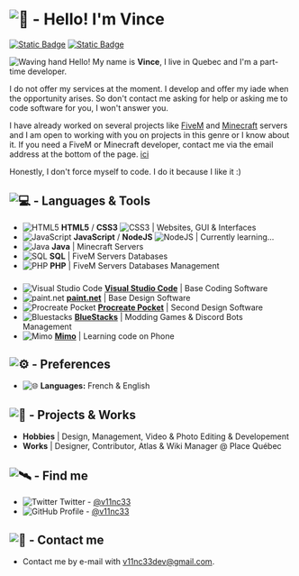 # ![💎](https://media.discordapp.net/attachments/1136690009236328692/1136747079285358633/Sans_titre.png) - Hello! I'm Vince
[![Static Badge](https://img.shields.io/badge/%40v11nc33-444?logo=github&logoColor=white)](https://github.com/v11nc33)
[![Static Badge](https://img.shields.io/badge/%40v11nc33-1da1f2?logo=twitter&logoColor=white)](https://twitter.com/v11nc33)

![Waving hand](https://media.discordapp.net/attachments/1133904515570094241/1135721230037688360/Sans_titre.png "Waving hand") Hello! My name is **Vince**, I live in Quebec and I'm a part-time developer.

I do not offer my services at the moment. I develop and offer my iade when the opportunity arises. So don't contact me asking for help or asking me to code software for you, I won't answer you.

I have already worked on several projects like [FiveM](https://fivem.net) and [Minecraft](https://minecraft.net) servers and I am open to working with you on projects in this genre or I know about it. If you need a FiveM or Minecraft developer, contact me via the email address at the bottom of the page. [ici](https://github.com/v11nc33/v11nc33/blob/main/README.md#---contact-me)

Honestly, I don't force myself to code. I do it because I like it :)

## ![💻](https://media.discordapp.net/attachments/1136690009236328692/1136747840538955796/Sans_titre.png) - Languages & Tools
- ![HTML5](https://media.discordapp.net/attachments/1133904515570094241/1135711251352277062/html_16x16.png "HTML5") **HTML5** / **CSS3** ![CSS3](https://media.discordapp.net/attachments/1133904515570094241/1135714399580069898/Sans_titre.png "CSS3") | Websites, GUI & Interfaces 
- ![JavaScript](https://media.discordapp.net/attachments/1133904515570094241/1135711751892107367/javascript_16x16.png "JavaScript") **JavaScript** / **NodeJS** ![NodeJS](https://media.discordapp.net/attachments/1133904515570094241/1135715234817003570/Sans_titre.png "NodeJS") | Currently learning...
- ![Java](https://media.discordapp.net/attachments/1133904515570094241/1135712552815435776/java_16x16.png "Java") **Java** | Minecraft Servers
- ![SQL](https://media.discordapp.net/attachments/1133904515570094241/1135713579367145482/Sans_titre.png "SQL") **SQL** | FiveM Servers Databases
- ![PHP](https://media.discordapp.net/attachments/1133904515570094241/1135713835949494364/php_16x16.png "PHP") **PHP** | FiveM Servers Databases Management
###
- ![Visual Studio Code](https://media.discordapp.net/attachments/1133904515570094241/1135717351782875146/Sans_titre.png "Visual Studio Code") [**Visual Studio Code**](https://code.visualstudio.com/) | Base Coding Software
- ![paint.net](https://media.discordapp.net/attachments/1133904515570094241/1135717945453051904/Sans_titre.png "paint.net") [**paint.net**](https://getpaint.net) | Base Design Software
- ![Procreate Pocket](https://media.discordapp.net/attachments/1133904515570094241/1135718552930885632/Sans_titre.png "Procreate Pocket") [**Procreate Pocket**](https://procreate.com/pocket) | Second Design Software
- ![Bluestacks](https://media.discordapp.net/attachments/1133904515570094241/1135720068559413319/Sans_titre.png "Bluestacks") [**BlueStacks**](https://bluestacks.com) | Modding Games & Discord Bots Management
- ![Mimo](https://media.discordapp.net/attachments/1133904515570094241/1135719572247417033/Sans_titre.png "Mimo") [**Mimo**](https://mimo.org) | Learning code on Phone

## ![⚙️](https://media.discordapp.net/attachments/1136690009236328692/1136754909857976370/Sans_titre.png) - Preferences
- ![🌐](https://media.discordapp.net/attachments/1136690009236328692/1136755745463996499/Sans_titre.png) **Languages:** French & English

## ![💼](https://media.discordapp.net/attachments/1136690009236328692/1136748319436177559/Sans_titre.png) - Projects & Works
- **Hobbies** | Design, Management, Video & Photo Editing & Developement
- **Works** | Designer, Contributor, Atlas & Wiki Manager @ Place Québec

## ![🛰️](https://media.discordapp.net/attachments/1136690009236328692/1136749469409480815/Sans_titre.png) - Find me

 - ![Twitter](https://media.discordapp.net/attachments/1133904515570094241/1135723017805254726/Sans_titre.png) Twitter - [@v11nc33](https://twitter.com/v11nc33)
 - ![GitHub](https://media.discordapp.net/attachments/1133904515570094241/1135723243802722364/Sans_titre.png) Profile - [@v11nc33](https://github.com/v11nc33)

## ![📧](https://media.discordapp.net/attachments/1136690009236328692/1136750451681923162/Sans_titre.png) - Contact me
 - Contact me by e-mail with [v11nc33dev@gmail.com](v11nc33dev@gmail.com).
